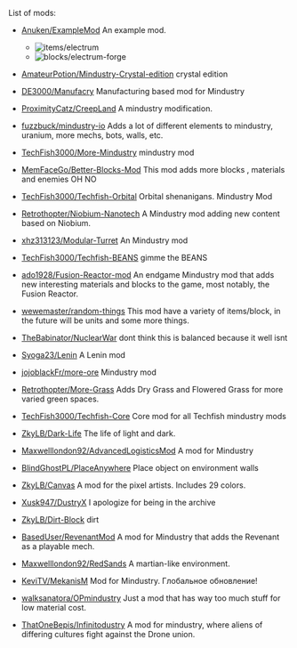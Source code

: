 List of mods:
- [Anuken/ExampleMod](https://github.com/Anuken/ExampleMod) An example mod.
  - ![items/electrum](https://github.com/Anuken/ExampleMod/tree/master/sprites/items/electrum.png)
  - ![blocks/electrum-forge](https://github.com/Anuken/ExampleMod/tree/master/sprites/blocks/electrum-forge.png)
- [AmateurPotion/Mindustry-Crystal-edition](https://github.com/AmateurPotion/Mindustry-Crystal-edition) crystal edition

- [DE3000/Manufacry](https://github.com/DE3000/Manufacry) Manufacturing based mod for Mindustry

- [ProximityCatz/CreepLand](https://github.com/ProximityCatz/CreepLand) A mindustry modification.

- [fuzzbuck/mindustry-io](https://github.com/fuzzbuck/mindustry-io) Adds a lot of different elements to mindustry, uranium, more mechs, bots, walls, etc.

- [TechFish3000/More-Mindustry](https://github.com/TechFish3000/More-Mindustry) mindustry mod

- [MemFaceGo/Better-Blocks-Mod](https://github.com/MemFaceGo/Better-Blocks-Mod) This mod adds more blocks , materials and enemies OH NO

- [TechFish3000/Techfish-Orbital](https://github.com/TechFish3000/Techfish-Orbital) Orbital shenanigans. Mindustry Mod

- [Retrothopter/Niobium-Nanotech](https://github.com/Retrothopter/Niobium-Nanotech) A Mindustry mod adding new content based on Niobium.

- [xhz313123/Modular-Turret](https://github.com/xhz313123/Modular-Turret) An Mindustry mod

- [TechFish3000/Techfish-BEANS](https://github.com/TechFish3000/Techfish-BEANS) gimme the BEANS

- [ado1928/Fusion-Reactor-mod](https://github.com/ado1928/Fusion-Reactor-mod) An endgame Mindustry mod that adds new interesting materials and blocks to the game, most notably, the Fusion Reactor.

- [wewemaster/random-things](https://github.com/wewemaster/random-things) This mod have a variety of items/block, in the future will be units and some more things.

- [TheBabinator/NuclearWar](https://github.com/TheBabinator/NuclearWar) dont think this is balanced because it well isnt

- [Syoga23/Lenin](https://github.com/Syoga23/Lenin) A Lenin mod

- [jojoblackFr/more-ore](https://github.com/jojoblackFr/more-ore) Mindustry mod

- [Retrothopter/More-Grass](https://github.com/Retrothopter/More-Grass) Adds Dry Grass and Flowered Grass for more varied green spaces.

- [TechFish3000/Techfish-Core](https://github.com/TechFish3000/Techfish-Core) Core mod for all Techfish mindustry mods

- [ZkyLB/Dark-Life](https://github.com/ZkyLB/Dark-Life) The life of light and dark.

- [Maxwelllondon92/AdvancedLogisticsMod](https://github.com/Maxwelllondon92/AdvancedLogisticsMod) A mod for Mindustry

- [BlindGhostPL/PlaceAnywhere](https://github.com/BlindGhostPL/PlaceAnywhere) Place object on environment walls

- [ZkyLB/Canvas](https://github.com/ZkyLB/Canvas) A mod for the pixel artists. Includes 29 colors.

- [Xusk947/DustryX](https://github.com/Xusk947/DustryX) I apologize for being in the archive

- [ZkyLB/Dirt-Block](https://github.com/ZkyLB/Dirt-Block) dirt

- [BasedUser/RevenantMod](https://github.com/BasedUser/RevenantMod) A mod for Mindustry that adds the Revenant as a playable mech.

- [Maxwelllondon92/RedSands](https://github.com/Maxwelllondon92/RedSands) A martian-like environment.

- [KeviTV/MekanisM](https://github.com/KeviTV/MekanisM) Mod for Mindustry. Глобальное обновление!

- [walksanatora/OPmindustry](https://github.com/walksanatora/OPmindustry) Just a mod that has way too much stuff for low material cost.

- [ThatOneBepis/Infinitodustry](https://github.com/ThatOneBepis/Infinitodustry) A mod for mindustry, where aliens of differing cultures fight against the Drone union.

